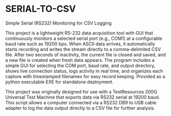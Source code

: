 # SERIAL-TO-CSV
Simple Serial (RS232) Monitoring for CSV Logging

This project is a lightweight RS-232 data acquisition tool with GUI that continuously monitors a selected serial port (e.g., COM1) at a configurable baud rate such as 19200 bps. When ASCII data arrives, it automatically starts recording and writes the stream directly to a comma-delimited CSV file. After two seconds of inactivity, the current file is closed and saved, and a new file is created when fresh data appears. The program includes a simple GUI for selecting the COM port, baud rate, and output directory, shows live connection status, logs activity in real time, and organizes each capture with timestamped filenames for easy record keeping. Provided as a python executable EXE for standalone deployment.

This project was originally designed for use with a TestResources 200Q Universal Test Machine that exports data via RS232 serial at 19200 baud. This script allows a computer connected via a RS232 DB9 to USB cable adapter to log the data output directly to a CSV file for further analysis.
